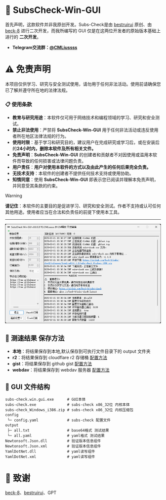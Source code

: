 # 🚀 SubsCheck-Win-GUI
首先声明，这款软件并非我原创开发。Subs-Check是由 [bestruirui](https://github.com/bestruirui/BestSub) 原创、由 [beck-8](https://github.com/beck-8/subs-check) 进行二次开发，而我所编写的 GUI 仅是在这两位开发者的原始版本基础上进行的 **二次开发**。

- **Telegram交流群：[@CMLiussss](https://t.me/CMLiussss)**

# ⚠️ 免责声明
本项目仅供学习、研究与安全测试使用，请勿用于任何非法活动。使用前请确保您已了解并遵守所在地的法律法规。

### 📋 使用条款

- **教育与研究用途**：本软件仅可用于网络技术和编程领域的学习、研究和安全测试。
- **禁止非法使用**：严禁将 **SubsCheck-Win-GUI** 用于任何非法活动或违反使用者所在地区法律法规的行为。
- **使用时限**：基于学习和研究目的，建议用户在完成研究或学习后，或在安装后的**24小时内，删除本软件及所有相关文件。**
- **免责声明**：**SubsCheck-Win-GUI** 的创建者和贡献者不对因使用或滥用本软件而导致的任何损害或法律问题负责。
- **用户责任**：**用户对使用本软件的方式以及由此产生的任何后果完全负责。**
- **无技术支持**：本软件的创建者不提供任何技术支持或使用协助。
- **知情同意**：使用 **SubsCheck-Win-GUI** 即表示您已阅读并理解本免责声明，并同意受其条款的约束。

> [!WARNING]
> **请记住**：本软件的主要目的是促进学习、研究和安全测试。作者不支持或认可任何其他用途。使用者应当在合法和负责任的前提下使用本工具。

---

![GUI](./gui.png)

## 💾 测速结果 保存方法

- **本地**：将结果保存到本地,默认保存到可执行文件目录下的 output 文件夹
- **r2**：将结果保存到 cloudflare r2 存储桶 [配置方法](https://github.com/beck-8/subs-check/blob/master/doc/r2.md)
- **gist**：将结果保存到 github gist [配置方法](https://github.com/beck-8/subs-check/blob/master/doc/gist.md)
- **webdav**：将结果保存到 webdav 服务器 [配置方法](https://github.com/beck-8/subs-check/blob/master/doc/webdav.md)

## 📁 GUI 文件结构
```shell
subs-check.win.gui.exe      # GUI本体
subs-check.exe              # subs-check x86_32位 内核本体  
subs-check_Windows_i386.zip # subs-check x86_32位 内核压缩包  
config
 └─ config.yaml             # subs-check 配置文件  
output
 ├─ all.txt                 # base64格式 测试结果
 └─ all.yaml                # yaml格式 测试结果
Newtonsoft.Json.dll         # 验证版本信息组件
Newtonsoft.Json.xml         # 验证版本信息组件
YamlDotNet.dll              # yaml读写组件
YamlDotNet.xml              # yaml读写组件
```

# 🙏 致谢
[beck-8](https://github.com/beck-8/subs-check)、[bestruirui](https://github.com/bestruirui/BestSub)、GPT
